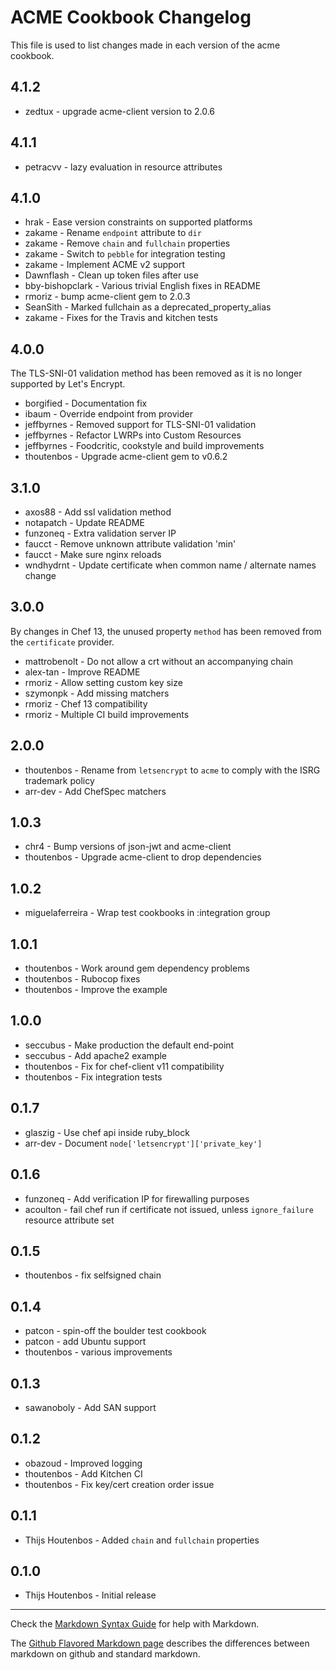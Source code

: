 ACME Cookbook Changelog
==============

This file is used to list changes made in each version of the acme cookbook.

4.1.2
-----
- zedtux - upgrade acme-client version to 2.0.6

4.1.1
-----
- petracvv - lazy evaluation in resource attributes

4.1.0
-----
- hrak - Ease version constraints on supported platforms
- zakame - Rename `endpoint` attribute to `dir`
- zakame - Remove `chain` and `fullchain` properties
- zakame - Switch to `pebble` for integration testing
- zakame - Implement ACME v2 support
- Dawnflash - Clean up token files after use
- bby-bishopclark - Various trivial English fixes in README
- rmoriz - bump acme-client gem to 2.0.3
- SeanSith - Marked fullchain as a deprecated_property_alias
- zakame - Fixes for the Travis and kitchen tests

4.0.0
-----
The TLS-SNI-01 validation method has been removed as it is no longer supported by Let's Encrypt.

- borgified - Documentation fix
- ibaum - Override endpoint from provider
- jeffbyrnes - Removed support for TLS-SNI-01 validation
- jeffbyrnes - Refactor LWRPs into Custom Resources
- jeffbyrnes - Foodcritic, cookstyle and build improvements
- thoutenbos - Upgrade acme-client gem to v0.6.2

3.1.0
-----
- axos88 - Add ssl validation method
- notapatch - Update README
- funzoneq - Extra validation server IP
- faucct - Remove unknown attribute validation 'min'
- faucct - Make sure nginx reloads
- wndhydrnt - Update certificate when common name / alternate names change

3.0.0
-----
By changes in Chef 13, the unused property `method` has been removed from the `certificate` provider.

- mattrobenolt - Do not allow a crt without an accompanying chain
- alex-tan - Improve README
- rmoriz - Allow setting custom key size
- szymonpk - Add missing matchers
- rmoriz - Chef 13 compatibility
- rmoriz - Multiple CI build improvements

2.0.0
-----
- thoutenbos - Rename from `letsencrypt` to `acme` to comply with the ISRG trademark policy
- arr-dev - Add ChefSpec matchers

1.0.3
-----
- chr4 - Bump versions of json-jwt and acme-client
- thoutenbos - Upgrade acme-client to drop dependencies

1.0.2
-----
- miguelaferreira - Wrap test cookbooks in :integration group

1.0.1
-----
- thoutenbos - Work around gem dependency problems
- thoutenbos - Rubocop fixes
- thoutenbos - Improve the example

1.0.0
-----
- seccubus - Make production the default end-point
- seccubus - Add apache2 example
- thoutenbos - Fix for chef-client v11 compatibility
- thoutenbos - Fix integration tests

0.1.7
-----
- glaszig - Use chef api inside ruby_block
- arr-dev - Document `node['letsencrypt']['private_key']`

0.1.6
-----
- funzoneq - Add verification IP for firewalling purposes
- acoulton - fail chef run if certificate not issued, unless `ignore_failure` resource attribute set

0.1.5
-----
- thoutenbos - fix selfsigned chain

0.1.4
-----
- patcon - spin-off the boulder test cookbook
- patcon - add Ubuntu support
- thoutenbos - various improvements

0.1.3
-----
- sawanoboly - Add SAN support

0.1.2
-----
- obazoud - Improved logging
- thoutenbos - Add Kitchen CI
- thoutenbos - Fix key/cert creation order issue

0.1.1
-----
- Thijs Houtenbos - Added `chain` and `fullchain` properties

0.1.0
-----
- Thijs Houtenbos - Initial release

- - -
Check the [Markdown Syntax Guide](http://daringfireball.net/projects/markdown/syntax) for help with Markdown.

The [Github Flavored Markdown page](http://github.github.com/github-flavored-markdown/) describes the differences between markdown on github and standard markdown.
